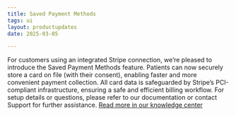 ```yaml
---
title: Saved Payment Methods
tags: ui
layout: productupdates
date: 2025-03-05

---
```


For customers using an integrated Stripe connection, we’re pleased to introduce the Saved Payment Methods feature. Patients can now securely store a card on file (with their consent), enabling faster and more convenient payment collection. All card data is safeguarded by Stripe’s PCI-compliant infrastructure, ensuring a safe and efficient billing workflow. For setup details or questions, please refer to our documentation or contact Support for further assistance. [Read more in our knowledge center](https://canvas-medical.help.usepylon.com/articles/4603195425-feature_spotlight_saved_payment_methods)

